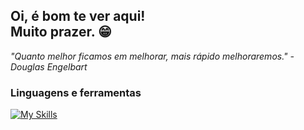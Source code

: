 ## Oi, é bom te ver aqui! <br> Muito prazer. 😁

*"Quanto melhor ficamos em melhorar, mais rápido melhoraremos." - Douglas Engelbart* <br>

### Linguagens e ferramentas
[![My Skills](https://skillicons.dev/icons?i=js,html,css,wasm)](https://skillicons.dev)
